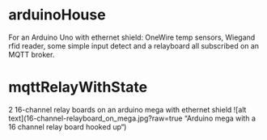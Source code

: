 # arduinoHouse
For an Arduino Uno with ethernet shield:
OneWire temp sensors, Wiegand rfid reader, some simple input detect and a relayboard all subscribed on an MQTT broker.

# mqttRelayWithState
2 16-channel relay boards on an arduino mega with ethernet shield
![alt text](16-channel-relayboard_on_mega.jpg?raw=true “Arduino mega with a 16 channel relay board hooked up“)
